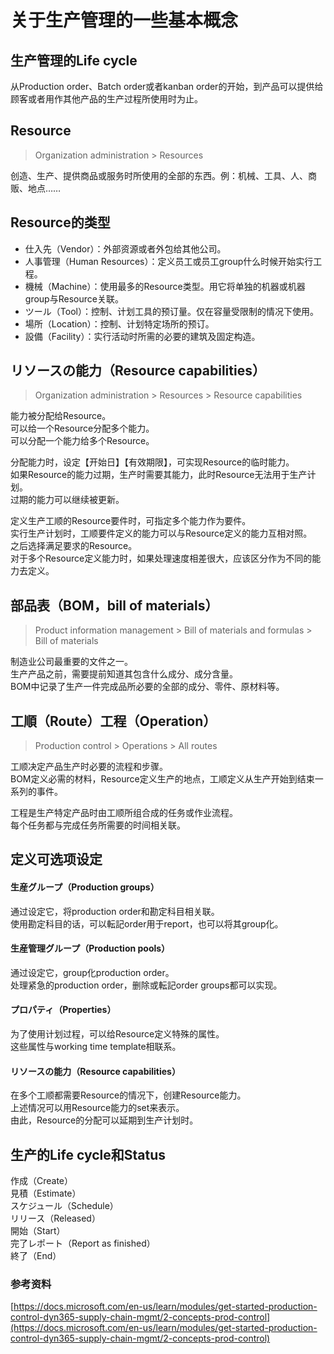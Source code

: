 # 关于生产管理的一些基本概念

## 生产管理的Life cycle

从Production order、Batch order或者kanban order的开始，到产品可以提供给顾客或者用作其他产品的生产过程所使用时为止。

## Resource

> Organization administration > Resources

创造、生产、提供商品或服务时所使用的全部的东西。例：机械、工具、人、商贩、地点……

## Resource的类型

* 仕入先（Vendor）：外部资源或者外包给其他公司。    
* 人事管理（Human Resources）：定义员工或员工group什么时候开始实行工程。   
* 機械（Machine）：使用最多的Resource类型。用它将单独的机器或机器group与Resource关联。    
* ツール（Tool）：控制、计划工具的预订量。仅在容量受限制的情况下使用。    
* 場所（Location）：控制、计划特定场所的预订。    
* 設備（Facility）：实行活动时所需的必要的建筑及固定构造。  

## リソースの能力（Resource capabilities）

> Organization administration > Resources > Resource capabilities

能力被分配给Resource。   
可以给一个Resource分配多个能力。    
可以分配一个能力给多个Resource。    

分配能力时，设定【开始日】【有效期限】，可实现Resource的临时能力。   
如果Resource的能力过期，生产时需要其能力，此时Resource无法用于生产计划。    
过期的能力可以继续被更新。   

定义生产工顺的Resource要件时，可指定多个能力作为要件。   
实行生产计划时，工顺要件定义的能力可以与Resource定义的能力互相对照。    
之后选择满足要求的Resource。    
对于多个Resource定义能力时，如果处理速度相差很大，应该区分作为不同的能力去定义。    

## 部品表（BOM，bill of materials）

> Product information management > Bill of materials and formulas > Bill of materials

制造业公司最重要的文件之一。    
生产产品之前，需要提前知道其包含什么成分、成分含量。    
BOM中记录了生产一件完成品所必要的全部的成分、零件、原材料等。    

## 工順（Route）工程（Operation）

> Production control > Operations > All routes

工顺决定产品生产时必要的流程和步骤。    
BOM定义必需的材料，Resource定义生产的地点，工顺定义从生产开始到结束一系列的事件。    

工程是生产特定产品时由工顺所组合成的任务或作业流程。    
每个任务都与完成任务所需要的时间相关联。    

## 定义可选项设定

#### 生産グループ（Production groups）

通过设定它，将production order和勘定科目相关联。    
使用勘定科目的话，可以転記order用于report，也可以将其group化。


#### 生産管理グループ（Production pools）

通过设定它，group化production order。   
处理紧急的production order，删除或転記order groups都可以实现。

#### プロパティ（Properties）

为了使用计划过程，可以给Resource定义特殊的属性。    
这些属性与working time template相联系。    

#### リソースの能力（Resource capabilities）

在多个工顺都需要Resource的情况下，创建Resource能力。    
上述情况可以用Resource能力的set来表示。   
由此，Resource的分配可以延期到生产计划时。   

## 生产的Life cycle和Status

作成（Create）    
見積（Estimate）    
スケジュール（Schedule）    
リリース（Released）    
開始（Start）   
完了レポート（Report as finished）    
終了（End）



### 参考资料

[https://docs.microsoft.com/en-us/learn/modules/get-started-production-control-dyn365-supply-chain-mgmt/2-concepts-prod-control](https://docs.microsoft.com/en-us/learn/modules/get-started-production-control-dyn365-supply-chain-mgmt/2-concepts-prod-control)
